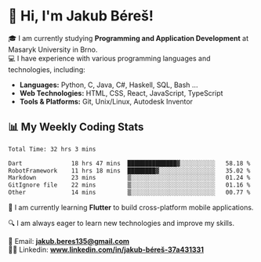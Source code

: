 # 👋 Hi, I'm Jakub Béreš!

🎓 I am currently studying **Programming and Application Development** at Masaryk University in Brno.  
💻 I have experience with various programming languages and technologies, including:  
   - **Languages:** Python, C, Java, C#, Haskell, SQL, Bash ...  
   - **Web Technologies:** HTML, CSS, React, JavaScript, TypeScript  
   - **Tools & Platforms:** Git, Unix/Linux, Autodesk Inventor

## 📊 My Weekly Coding Stats
<!--START_SECTION:waka-->

```txt
Total Time: 32 hrs 3 mins

Dart              18 hrs 47 mins  ██████████████▓░░░░░░░░░░   58.18 %
RobotFramework    11 hrs 18 mins  ████████▓░░░░░░░░░░░░░░░░   35.02 %
Markdown          23 mins         ▒░░░░░░░░░░░░░░░░░░░░░░░░   01.24 %
GitIgnore file    22 mins         ▒░░░░░░░░░░░░░░░░░░░░░░░░   01.16 %
Other             14 mins         ▒░░░░░░░░░░░░░░░░░░░░░░░░   00.77 %
```

<!--END_SECTION:waka-->

🚀 I am currently learning **Flutter** to build cross-platform mobile applications.  

🔍 I am always eager to learn new technologies and improve my skills.  

📩 Email:        **jakub.beres135@gmail.com**  
🧑‍💻 Linkedin:     **www.linkedin.com/in/jakub-béreš-37a431331**


